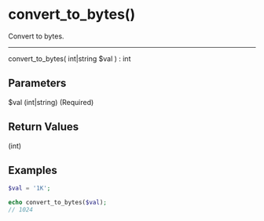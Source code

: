 # convert_to_bytes()

Convert to bytes.

---

convert_to_bytes( int|string $val ) : int

## Parameters

$val (int|string) (Required)

## Return Values

(int)

## Examples

```php
$val = '1K';

echo convert_to_bytes($val);
// 1024
```
